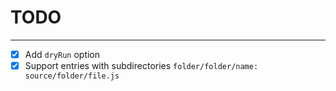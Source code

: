 # TODO

---

- [x] Add `dryRun` option
- [x] Support entries with subdirectories `folder/folder/name: source/folder/file.js`
